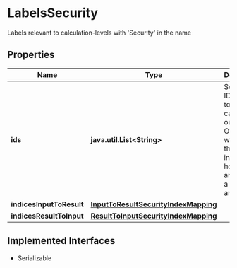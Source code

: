 

# LabelsSecurity

Labels relevant to calculation-levels with 'Security' in the name

## Properties

Name | Type | Description | Notes
------------ | ------------- | ------------- | -------------
**ids** | **java.util.List&lt;String&gt;** | Security IDs aligned to the calculated output. Often this will merge the individual holdings arrays into a single array. | 
**indicesInputToResult** | [**InputToResultSecurityIndexMapping**](InputToResultSecurityIndexMapping.md) |  |  [optional]
**indicesResultToInput** | [**ResultToInputSecurityIndexMapping**](ResultToInputSecurityIndexMapping.md) |  |  [optional]


## Implemented Interfaces

* Serializable


